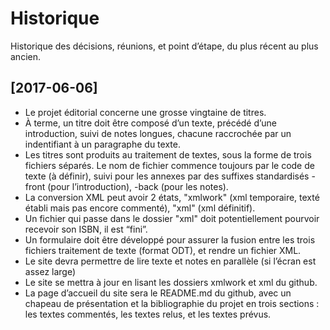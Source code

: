 # Historique

Historique des décisions, réunions, et point d’étape, du plus récent au plus ancien.

## [2017-06-06] 

* Le projet éditorial concerne une grosse vingtaine de titres.
* À terme, un titre doit être composé d’un texte, précédé d’une introduction, suivi de notes longues, chacune raccrochée par un indentifiant à un paragraphe du texte.
* Les titres sont produits au traitement de textes, sous la forme de trois fichiers séparés. Le nom de fichier commence toujours par le code de texte (à définir), suivi pour les annexes par des suffixes standardisés -front (pour l’introduction), -back (pour les notes).
* La conversion XML peut avoir 2 états, "xmlwork" (xml temporaire, texté établi mais pas encore commenté), "xml" (xml définitif).
* Un fichier qui passe dans le dossier "xml" doit potentiellement pourvoir recevoir son ISBN, il est “fini”.
* Un formulaire doit être développé pour assurer la fusion entre les trois fichiers traitement de texte (format ODT), et rendre un fichier XML.
* Le site devra permettre de lire texte et notes en parallèle (si l’écran est assez large)
* Le site se mettra à jour en lisant les dossiers xmlwork et xml du github.
* La page d’accueil du site sera le README.md du github, avec un chapeau de présentation et la bibliographie du projet en trois sections : les textes commentés, les textes relus, et les textes prévus.
